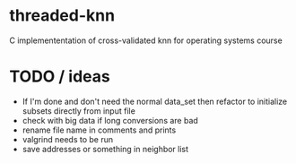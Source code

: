 # threaded-knn
C implemententation of cross-validated knn for operating systems course

# TODO / ideas
* If I'm done and don't need the normal data_set then refactor to initialize subsets directly from input file
* check with big data if long conversions are bad
* rename file name in comments and prints
* valgrind needs to be run
* save addresses or something in neighbor list
